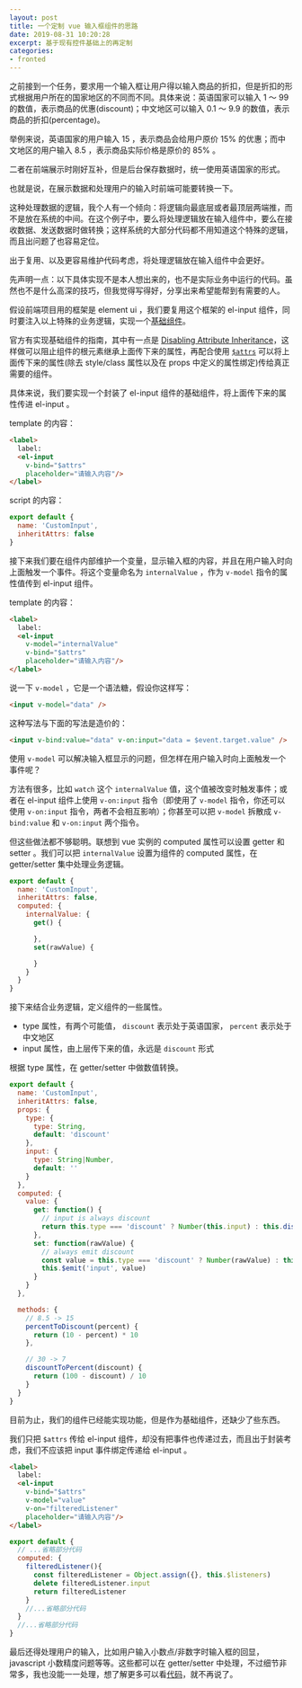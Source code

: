 ```yaml
---
layout: post
title: 一个定制 vue 输入框组件的思路
date: 2019-08-31 10:20:28
excerpt: 基于现有控件基础上的再定制
categories: 
- fronted
---
```


之前接到一个任务，要求用一个输入框让用户得以输入商品的折扣，但是折扣的形式根据用户所在的国家地区的不同而不同。具体来说：英语国家可以输入 1 ～ 99 的数值，表示商品的优惠(discount)；中文地区可以输入 0.1 ～ 9.9 的数值，表示商品的折扣(percentage)。

举例来说，英语国家的用户输入 15 ，表示商品会给用户原价 15% 的优惠；而中文地区的用户输入 8.5 ，表示商品实际价格是原价的 85% 。

二者在前端展示时刚好互补，但是后台保存数据时，统一使用英语国家的形式。

也就是说，在展示数据和处理用户的输入时前端可能要转换一下。

这种处理数据的逻辑，我个人有一个倾向：将逻辑向最底层或者最顶层两端推，而不是放在系统的中间。在这个例子中，要么将处理逻辑放在输入组件中，要么在接收数据、发送数据时做转换；这样系统的大部分代码都不用知道这个特殊的逻辑，而且出问题了也容易定位。

出于复用、以及更容易维护代码考虑，将处理逻辑放在输入组件中会更好。

先声明一点：以下具体实现不是本人想出来的，也不是实际业务中运行的代码。虽然也不是什么高深的技巧，但我觉得写得好，分享出来希望能帮到有需要的人。

假设前端项目用的框架是 element ui ，我们要复用这个框架的 el-input 组件，同时要注入以上特殊的业务逻辑，实现一个[基础组件](https://vuejs.org/v2/style-guide/#Base-component-names-strongly-recommended)。

官方有实现基础组件的指南，其中有一点是 [Disabling Attribute Inheritance](https://vuejs.org/v2/guide/components-props.html#Disabling-Attribute-Inheritance)，这样做可以阻止组件的根元素继承上面传下来的属性，再配合使用 [`$attrs`](https://cn.vuejs.org/v2/api/index.html#vm-attrs) 可以将上面传下来的属性(除去 style/class 属性以及在 props 中定义的属性绑定)传给真正需要的组件。

具体来说，我们要实现一个封装了 el-input 组件的基础组件，将上面传下来的属性传进 el-input 。

template 的内容：
```html
<label>
  label: 
  <el-input
    v-bind="$attrs"
    placeholder="请输入内容"/>
</label>
```

script 的内容：
```javascript
export default {
  name: 'CustomInput',
  inheritAttrs: false
}
```

接下来我们要在组件内部维护一个变量，显示输入框的内容，并且在用户输入时向上面触发一个事件。将这个变量命名为 `internalValue` ，作为 `v-model` 指令的属性值传到 el-input 组件。

template 的内容：
```html
<label>
  label: 
  <el-input
    v-model="internalValue"
    v-bind="$attrs"
    placeholder="请输入内容"/>
</label>
```

说一下 `v-model` ，它是一个语法糖，假设你这样写： 

```html
<input v-model="data" />
```

这种写法与下面的写法是造价的：

```html
<input v-bind:value="data" v-on:input="data = $event.target.value" />
```

使用 `v-model` 可以解决输入框显示的问题，但怎样在用户输入时向上面触发一个事件呢？

方法有很多，比如 `watch` 这个 `internalValue` 值，这个值被改变时触发事件；或者在 el-input 组件上使用 `v-on:input` 指令（即使用了 `v-model` 指令，你还可以使用 `v-on:input` 指令，两者不会相互影响）；你甚至可以把 `v-model` 拆散成 `v-bind:value` 和 `v-on:input` 两个指令。

但这些做法都不够聪明。联想到 vue 实例的 computed 属性可以设置 getter 和 setter 。我们可以把 `internalValue` 设置为组件的 computed 属性，在 getter/setter 集中处理业务逻辑。

```javascript
export default {
  name: 'CustomInput',
  inheritAttrs: false,
  computed: {
    internalValue: {
      get() {

      },
      set(rawValue) {

      }
    }
  }
}
```

接下来结合业务逻辑，定义组件的一些属性。

- type 属性，有两个可能值， `discount` 表示处于英语国家， `percent` 表示处于中文地区
- input 属性，由上层传下来的值，永远是 `discount` 形式

根据 type 属性，在 getter/setter 中做数值转换。

```javascript
export default {
  name: 'CustomInput',
  inheritAttrs: false,
  props: {
    type: {
      type: String,
      default: 'discount'
    },
    input: {
      type: String|Number,
      default: ''
    }
  },
  computed: {
    value: {
      get: function() {
        // input is always discount
        return this.type === 'discount' ? Number(this.input) : this.discountToPercent(this.input)
      },
      set: function(rawValue) {
        // always emit discount
        const value = this.type === 'discount' ? Number(rawValue) : this.percentToDiscount(rawValue)
        this.$emit('input', value)
      }
    }
  },

  methods: {
    // 8.5 -> 15
    percentToDiscount(percent) {
      return (10 - percent) * 10
    },

    // 30 -> 7
    discountToPercent(discount) {
      return (100 - discount) / 10
    }
  }
}
```

目前为止，我们的组件已经能实现功能，但是作为基础组件，还缺少了些东西。

我们只把 `$attrs` 传给 el-input 组件，却没有把事件也传递过去，而且出于封装考虑，我们不应该把 input 事件绑定传递给 el-input 。

```html
<label>
  label:
  <el-input
    v-bind="$attrs"
    v-model="value"
    v-on="filteredListener"
    placeholder="请输入内容"/>
</label>
```

```javascript
export default {
  // ...省略部分代码
  computed: {
    filteredListener(){
      const filteredListener = Object.assign({}, this.$listeners)
      delete filteredListener.input
      return filteredListener
    }
    //...省略部分代码
  }
  //...省略部分代码
}
```

最后还得处理用户的输入，比如用户输入小数点/非数字时输入框的回显， javascript 小数精度问题等等。这些都可以在 getter/setter 中处理，不过细节非常多，我也没能一一处理，想了解更多可以看[代码](https://github.com/yiyizym/vue_custom_input)，就不再说了。